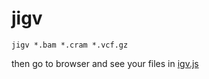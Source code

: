 # jigv

```
jigv *.bam *.cram *.vcf.gz
```
then go to browser and see your files in [igv.js](https://github.com/igvteam/igv.js)
